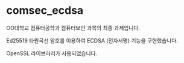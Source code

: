 # comsec_ecdsa

OO대학교 컴퓨터공학과 컴퓨터보안 과목의 최종 과제입니다.

Ed25519 타원곡선 암호를 이용하여 ECDSA (전자서명) 기능을 구현했습니다.

OpenSSL 라이브러리가 사용되었습니다.